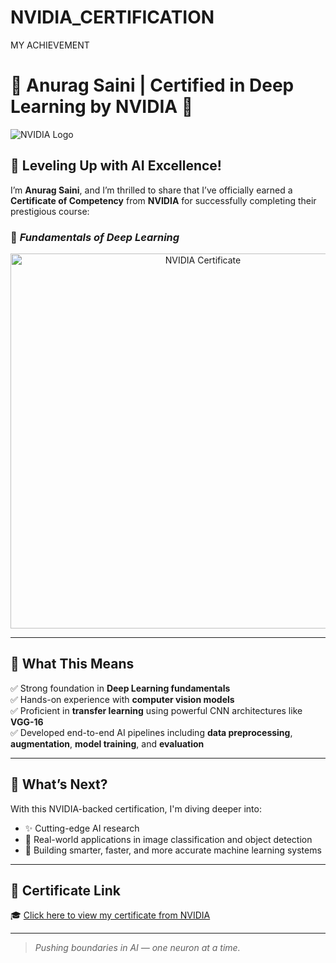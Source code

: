 # NVIDIA_CERTIFICATION
MY ACHIEVEMENT
# 🌟 Anurag Saini | Certified in Deep Learning by NVIDIA 🌟

![NVIDIA Logo](https://upload.wikimedia.org/wikipedia/commons/2/21/Nvidia_logo.svg)

## 🚀 Leveling Up with AI Excellence!

I’m **Anurag Saini**, and I’m thrilled to share that I’ve officially earned a **Certificate of Competency** from **NVIDIA** for successfully completing their prestigious course:

### 🧠 *Fundamentals of Deep Learning*

<div align="center">
    <img src="https://learn.nvidia.com/certificates?id=w8DDHb4wQmWa_pBLo00jNA" alt="NVIDIA Certificate" width="600"/>
</div>

---

## 📜 What This Means

✅ Strong foundation in **Deep Learning fundamentals**  
✅ Hands-on experience with **computer vision models**  
✅ Proficient in **transfer learning** using powerful CNN architectures like **VGG-16**  
✅ Developed end-to-end AI pipelines including **data preprocessing**, **augmentation**, **model training**, and **evaluation**

---

## 🏁 What’s Next?

With this NVIDIA-backed certification, I'm diving deeper into:

- ✨ Cutting-edge AI research  
- 🧪 Real-world applications in image classification and object detection  
- 🤖 Building smarter, faster, and more accurate machine learning systems  

---

## 🔗 Certificate Link

🎓 [Click here to view my certificate from NVIDIA](https://learn.nvidia.com/certificates?id=w8DDHb4wQmWa_pBLo00jNA)

---

> *Pushing boundaries in AI — one neuron at a time.*
